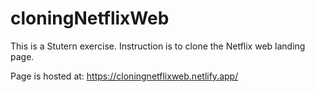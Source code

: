 # cloningNetflixWeb

This is a Stutern exercise. Instruction is to clone the Netflix web landing page.

Page is hosted at: https://cloningnetflixweb.netlify.app/